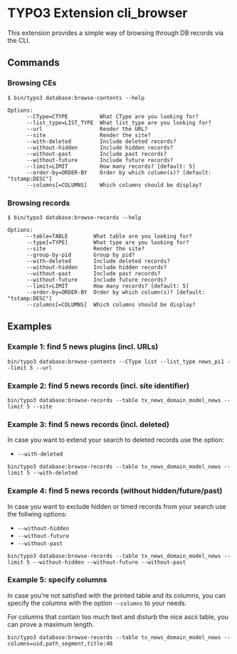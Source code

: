 # TYPO3 Extension cli\_browser

This extension provides a simple way of browsing through DB records via the CLI.

## Commands

### Browsing CEs

```
$ bin/typo3 database:browse-contents --help

Options:
      --CType=CTYPE          What CType are you looking for?
      --list_type=LIST_TYPE  What list_type are you looking for?
      --url                  Render the URL?
      --site                 Render the site?
      --with-deleted         Include deleted records?
      --without-hidden       Include hidden records?
      --without-past         Include past records?
      --without-future       Include future records?
      --limit=LIMIT          How many records? [default: 5]
      --order-by=ORDER-BY    Order by which column(s)? [default: "tstamp:DESC"]
      --columns[=COLUMNS]    Which columns should be display?
```

### Browsing records

```
$ bin/typo3 database:browse-records --help

Options:
      --table=TABLE        What table are you looking for?
      --type[=TYPE]        What type are you looking for?
      --site               Render the site?
      --group-by-pid       Group by pid?
      --with-deleted       Include deleted records?
      --without-hidden     Include hidden records?
      --without-past       Include past records?
      --without-future     Include future records?
      --limit=LIMIT        How many records? [default: 5]
      --order-by=ORDER-BY  Order by which column(s)? [default: "tstamp:DESC"]
      --columns[=COLUMNS]  Which columns should be display?
```

## Examples

### Example 1: find 5 news plugins (incl. URLs)

```
bin/typo3 database:browse-contents --CType list --list_type news_pi1 --limit 5 --url
```

### Example 2: find 5 news records (incl. site identifier)

```
bin/typo3 database:browse-records --table tx_news_domain_model_news --limit 5 --site
```

### Example 3: find 5 news records (incl. deleted)

In case you want to extend your search to deleted records use the option:

* `--with-deleted`

```
bin/typo3 database:browse-records --table tx_news_domain_model_news --limit 5 --with-deleted
```

### Example 4: find 5 news records (without hidden/future/past)

In case you want to exclude hidden or timed records from your search use the follwing options:

* `--without-hidden`
* `--without-future`
* `--without-past`

```
bin/typo3 database:browse-records --table tx_news_domain_model_news --limit 5 --without-hidden --without-future --without-past
```

### Example 5: specify columns

In case you're not satisfied with the printed table and its columns, you can specify the columns with the option `--columns` to your needs.

For columns that contain too much text and disturb the nice ascii table, you can prove a maximum length.

```
bin/typo3 database:browse-records --table tx_news_domain_model_news --columns=uid,path_segment,title:40
```
